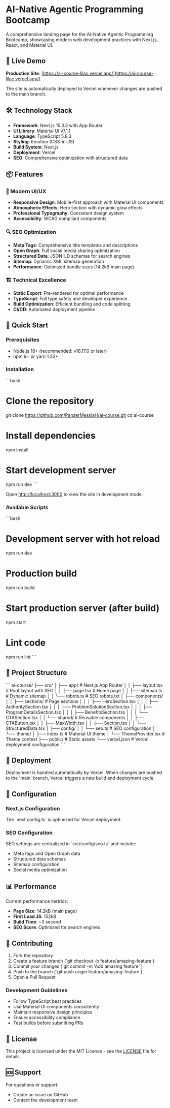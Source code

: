 # AI-Native Agentic Programming Bootcamp

A comprehensive landing page for the AI-Native Agentic Programming Bootcamp, showcasing modern web development practices with Next.js, React, and Material UI.

## 🚀 Live Demo

**Production Site**: [https://ai-course-lilac.vercel.app/](https://ai-course-lilac.vercel.app/)

The site is automatically deployed to Vercel whenever changes are pushed to the main branch.

## 🛠 Technology Stack

- **Framework**: Next.js 15.3.3 with App Router
- **UI Library**: Material UI v7.1.1
- **Language**: TypeScript 5.8.3
- **Styling**: Emotion (CSS-in-JS)
- **Build System**: Next.js 
- **Deployment**: Vercel
- **SEO**: Comprehensive optimization with structured data

## 📦 Features

### 🎨 Modern UI/UX
- **Responsive Design**: Mobile-first approach with Material UI components
- **Atmospheric Effects**: Hero section with dynamic glow effects
- **Professional Typography**: Consistent design system
- **Accessibility**: WCAG compliant components

### 🔍 SEO Optimization
- **Meta Tags**: Comprehensive title templates and descriptions
- **Open Graph**: Full social media sharing optimization
- **Structured Data**: JSON-LD schemas for search engines
- **Sitemap**: Dynamic XML sitemap generation
- **Performance**: Optimized bundle sizes (14.2kB main page)

### 🏗 Technical Excellence
- **Static Export**: Pre-rendered for optimal performance
- **TypeScript**: Full type safety and developer experience
- **Build Optimization**: Efficient bundling and code splitting
- **CI/CD**: Automated deployment pipeline

## 🚀 Quick Start

### Prerequisites
- Node.js 18+ (recommended: v18.17.0 or later)
- npm 9+ or yarn 1.22+

### Installation

\`\`\`bash
# Clone the repository
git clone https://github.com/PanzerMessiaH/ai-course.git
cd ai-course

# Install dependencies
npm install

# Start development server
npm run dev
\`\`\`

Open [http://localhost:3000](http://localhost:3000) to view the site in development mode.

### Available Scripts

\`\`\`bash
# Development server with hot reload
npm run dev

# Production build
npm run build

# Start production server (after build)
npm start

# Lint code
npm run lint
\`\`\`

## 📁 Project Structure

\`\`\`
ai-course/
├── src/
│   ├── app/                    # Next.js App Router
│   │   ├── layout.tsx         # Root layout with SEO
│   │   ├── page.tsx           # Home page
│   │   ├── sitemap.ts         # Dynamic sitemap
│   │   └── robots.ts          # SEO robots.txt
│   ├── components/
│   │   ├── sections/          # Page sections
│   │   │   ├── HeroSection.tsx
│   │   │   ├── AuthoritySection.tsx
│   │   │   ├── ProblemSolutionSection.tsx
│   │   │   ├── ProgramDetailsSection.tsx
│   │   │   ├── BenefitsSection.tsx
│   │   │   └── CTASection.tsx
│   │   └── shared/            # Reusable components
│   │       ├── CTAButton.tsx
│   │       ├── MaxWidth.tsx
│   │       ├── Section.tsx
│   │       └── StructuredData.tsx
│   ├── config/
│   │   └── seo.ts             # SEO configuration
│   └── theme/
│       ├── index.ts           # Material UI theme
│       └── ThemeProvider.tsx  # Theme context
├── public/                     # Static assets
└── vercel.json                 # Vercel deployment configuration
\`\`\`

## 🚀 Deployment

Deployment is handled automatically by Vercel. When changes are pushed to the \`main\` branch, Vercel triggers a new build and deployment cycle.

## 🔧 Configuration

### Next.js Configuration

The \`next.config.ts\` is optimized for Vercel deployment.

### SEO Configuration

SEO settings are centralized in \`src/config/seo.ts\` and include:
- Meta tags and Open Graph data
- Structured data schemas
- Sitemap configuration
- Social media optimization

## 📊 Performance

Current performance metrics:
- **Page Size**: 14.2kB (main page)
- **First Load JS**: 152kB
- **Build Time**: ~3 second
- **SEO Score**: Optimized for search engines

## 🤝 Contributing

1. Fork the repository
2. Create a feature branch (\`git checkout -b feature/amazing-feature\`)
3. Commit your changes (\`git commit -m 'Add amazing feature'\`)
4. Push to the branch (\`git push origin feature/amazing-feature\`)
5. Open a Pull Request

### Development Guidelines

- Follow TypeScript best practices
- Use Material UI components consistently
- Maintain responsive design principles
- Ensure accessibility compliance
- Test builds before submitting PRs

## 📝 License

This project is licensed under the MIT License - see the [LICENSE](LICENSE) file for details.

## 🆘 Support

For questions or support:
- Create an issue on GitHub
- Contact the development team
